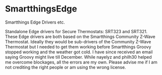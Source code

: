 # SmartthingsEdge
Smartthings Edge Drivers etc.

Standalone Edge drivers for Secure Thermostats: SRT323 and SRT321.
These Edge drivers are both based on the Smartthings Community Z-Wave Thermostat.
Ideally they would be sub-drivers of the Community Z-Wave Thermostat but I needed to get them working before 
Smartthings Groovy stopped working and the weather got cold. I have since received an email saying Groovy might live till December.
While nayelyz and philh30 helped me overcome blockages, all the errors are my own.
Please advise me if I am not crediting the right people or am using the wrong license.
